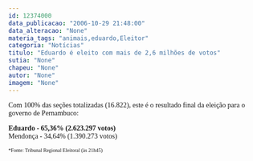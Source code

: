 ```yaml
---
id: 12374000
data_publicacao: "2006-10-29 21:48:00"
data_alteracao: "None"
materia_tags: "animais,eduardo,Eleitor"
categoria: "Notícias"
titulo: "Eduardo é eleito com mais de 2,6 milhões de votos"
sutia: "None"
chapeu: "None"
autor: "None"
imagem: "None"
---
```

<p><P><FONT face=Verdana>Com 100% das seções totalizadas (16.822), este é o resultado final da eleição para o governo de Pernambuco:</FONT></P></p>
<p><P><STRONG><FONT face=Verdana>Eduardo - 65,36% (</FONT><FONT face=Verdana>2.623.297 votos)</FONT></STRONG><BR><FONT face=Verdana>Mendonça - 34,64% (</FONT><FONT face=\"Times New Roman\"><FONT face=Verdana>1.390.273 votos)</FONT></FONT></P></p>
<p><P><FONT face=\"Times New Roman\"><FONT face=Verdana size=1>*Fonte: Tribunal Regional Eleitoral (às 21h45)</FONT></P></FONT> </p>
